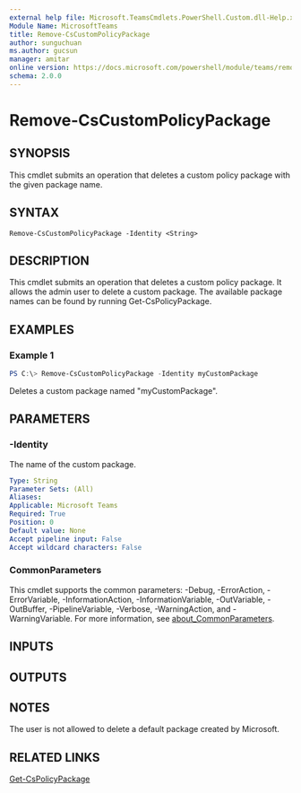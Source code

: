 ```yaml
---
external help file: Microsoft.TeamsCmdlets.PowerShell.Custom.dll-Help.xml
Module Name: MicrosoftTeams
title: Remove-CsCustomPolicyPackage
author: sunguchuan
ms.author: gucsun
manager: amitar
online version: https://docs.microsoft.com/powershell/module/teams/remove-CsCustomPolicyPackage
schema: 2.0.0
---
```


# Remove-CsCustomPolicyPackage

## SYNOPSIS
This cmdlet submits an operation that deletes a custom policy package with the given package name.

## SYNTAX

```
Remove-CsCustomPolicyPackage -Identity <String>
```

## DESCRIPTION

This cmdlet submits an operation that deletes a custom policy package. It allows the admin user to delete a custom package. The available package names can be found by running Get-CsPolicyPackage.

## EXAMPLES

### Example 1
```powershell
PS C:\> Remove-CsCustomPolicyPackage -Identity myCustomPackage
```

Deletes a custom package named "myCustomPackage".

## PARAMETERS

### -Identity

The name of the custom package.

```yaml
Type: String
Parameter Sets: (All)
Aliases:
Applicable: Microsoft Teams
Required: True
Position: 0
Default value: None
Accept pipeline input: False
Accept wildcard characters: False
```

### CommonParameters
This cmdlet supports the common parameters: -Debug, -ErrorAction, -ErrorVariable, -InformationAction, -InformationVariable, -OutVariable, -OutBuffer, -PipelineVariable, -Verbose, -WarningAction, and -WarningVariable. For more information, see [about_CommonParameters](https://go.microsoft.com/fwlink/?LinkID=113216).

## INPUTS

## OUTPUTS

## NOTES
The user is not allowed to delete a default package created by Microsoft.

## RELATED LINKS

[Get-CsPolicyPackage](Get-CsPolicyPackage.md)
